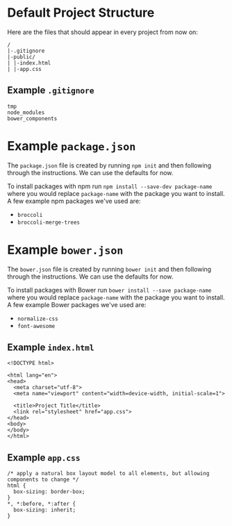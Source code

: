 # Default Project Structure

Here are the files that should appear in every project from now on:

    /
    |-.gitignore
    |-public/
    | |-index.html
    | |-app.css

## Example `.gitignore`

    tmp
    node_modules
    bower_components

# Example `package.json`

The `package.json` file is created by running `npm init` and then following through the instructions.
We can use the defaults for now.

To install packages with npm run `npm install --save-dev package-name` where you would replace `package-name` with the package you want to install.
A few example npm packages we've used are:

* `broccoli`
* `broccoli-merge-trees`

# Example `bower.json`

The `bower.json` file is created by running `bower init` and then following through the instructions.
We can use the defaults for now.

To install packages with Bower run `bower install --save package-name` where you would replace `package-name` with the package you want to install.
A few example Bower packages we've used are:

* `normalize-css`
* `font-awesome`

## Example `index.html`

    <!DOCTYPE html>

    <html lang="en">
    <head>
      <meta charset="utf-8">
      <meta name="viewport" content="width=device-width, initial-scale=1">

      <title>Project Title</title>
      <link rel="stylesheet" href="app.css">
    </head>
    <body>
    </body>
    </html>

## Example `app.css`

    /* apply a natural box layout model to all elements, but allowing components to change */
    html {
      box-sizing: border-box;
    }
    *, *:before, *:after {
      box-sizing: inherit;
    }
